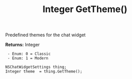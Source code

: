 ﻿---
uid: crmscript_ref_NSChatWidgetSettings_GetTheme
title: Integer GetTheme()
intellisense: NSChatWidgetSettings.GetTheme
keywords: NSChatWidgetSettings, GetTheme
so.topic: reference
---

Predefined themes for the chat widget

**Returns:** Integer

     - Enum: 0 = Classic 
     - Enum: 1 = Modern 

```crmscript
NSChatWidgetSettings thing;
Integer theme  = thing.GetTheme();
```


